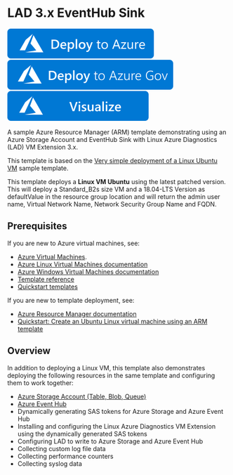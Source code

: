 # LAD 3.x EventHub Sink

[![Deploy To Azure](https://raw.githubusercontent.com/Azure/azure-quickstart-templates/master/1-CONTRIBUTION-GUIDE/images/deploytoazure.svg?sanitize=true)](https://portal.azure.com/#create/Microsoft.Template/uri/https%3A%2F%2Fraw.githubusercontent.com%2FAaronRM%2Flad-3.0-eventHubSink%2Fmain%2Fazuredeploy.json%3Ftoken%3DAADKZ6FXNI7AAVVSF2BOMX3ADQ3VE)
[![Deploy To Azure Gov](https://raw.githubusercontent.com/Azure/azure-quickstart-templates/master/1-CONTRIBUTION-GUIDE/images/deploytoazuregov.svg?sanitize=true)](https://portal.azure.us/#create/Microsoft.Template/uri/https%3A%2F%2Fraw.githubusercontent.com%2FAaronRM%2Flad-3.0-eventHubSink%2Fmain%2Fazuredeploy.json%3Ftoken%3DAADKZ6FXNI7AAVVSF2BOMX3ADQ3VE)
[![Visualize](https://raw.githubusercontent.com/Azure/azure-quickstart-templates/master/1-CONTRIBUTION-GUIDE/images/visualizebutton.svg?sanitize=true)](http://armviz.io/#/?load=https%3A%2F%2Fraw.githubusercontent.com%2FAaronRM%2Flad-3.0-eventHubSink%2Fmain%2Fazuredeploy.json%3Ftoken%3DAADKZ6FXNI7AAVVSF2BOMX3ADQ3VE)

A sample Azure Resource Manager (ARM) template demonstrating using an Azure Storage Account and EventHub Sink with Linux Azure Diagnostics (LAD) VM Extension 3.x.

This template is based on the [Very simple deployment of a Linux Ubuntu VM](https://github.com/Azure/azure-quickstart-templates/tree/master/101-vm-simple-linux) sample template.

This template deploys a **Linux VM Ubuntu** using the latest patched version. This will deploy a Standard_B2s size VM and a 18.04-LTS Version as defaultValue in the resource group location and will return the admin user name, Virtual Network Name, Network Security Group Name and FQDN.

## Prerequisites

If you are new to Azure virtual machines, see:

- [Azure Virtual Machines](https://azure.microsoft.com/services/virtual-machines/).
- [Azure Linux Virtual Machines documentation](https://docs.microsoft.com/azure/virtual-machines/linux/)
- [Azure Windows Virtual Machines documentation](https://docs.microsoft.com/azure/virtual-machines/windows/)
- [Template reference](https://docs.microsoft.com/azure/templates/microsoft.compute/allversions)
- [Quickstart templates](https://azure.microsoft.com/resources/templates/?resourceType=Microsoft.Compute&pageNumber=1&sort=Popular)

If you are new to template deployment, see:

- [Azure Resource Manager documentation](https://docs.microsoft.com/azure/azure-resource-manager/)
- [Quickstart: Create an Ubuntu Linux virtual machine using an ARM template](https://docs.microsoft.com/azure/virtual-machines/linux/quick-create-template)

## Overview

In addition to deploying a Linux VM, this template also demonstrates deploying the following resources in the same template and configuring them to work together:

* [Azure Storage Account (Table, Blob, Queue)](https://docs.microsoft.com/en-us/azure/storage/common/storage-introduction)
* [Azure Event Hub](https://docs.microsoft.com/en-us/azure/event-hubs/event-hubs-features)
* Dynamically generating SAS tokens for Azure Storage and Azure Event Hub
* Installing and configuring the Linux Azure Diagnostics VM Extension using the dynamically generated SAS tokens
* Configuring LAD to write to Azure Storage and Azure Event Hub
* Collecting custom log file data
* Collecting performance counters
* Collecting syslog data
